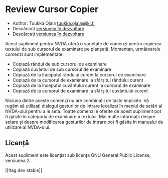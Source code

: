 # Review Cursor Copier #

* Author: Tuukka Ojala <tuukka.ojala@iki.fi>
* Descărcați [versiunea în dezvoltare][1]
* Descărcați [versiunea în dezvoltare][2]

Acest supliment pentru NVDA oferă o varietate de comenzi pentru copierea
textului de sub cursorul de examinare pe planșetă. Momentan, următoarele
comenzi sunt implementate:

* Copiază rândul de sub cursorul de examinare
* Copiază cuvântul de sub cursorul de examinare
* Copiază de la începutul rândului curent la cursorul de examinare
* Copiază de la cursorul de examinare la sfârșitul rândului curent
* Copiază de la începutul cuvântului curent la cursorul de examinare
* Copiază de la cursorul de examinare la sfârșitul cuvântului curent

Niciuna dintre aceste comenzi nu are combinații de taste implicite. Vă rugăm
să utilizați dialogul gesturilor de intrare localizat în meniul de setări al
NVDA-ului pentru a le seta. Toatte comenzile oferite de acest supliment pot
fi găsite în categoria de examinare a textului. Mai multe informații despre
setare și despre modificarea gesturilor de intrare pot fi găsite în manualul
de utilizare al NVDA-ului.

## Licență

Acest supliment este licențiat sub licența GNU General Public License,
versiunea 2.

[[!tag dev stable]]

[1]: https://addons.nvda-project.org/files/get.php?file=rccp

[2]: https://addons.nvda-project.org/files/get.php?file=rccp-dev
